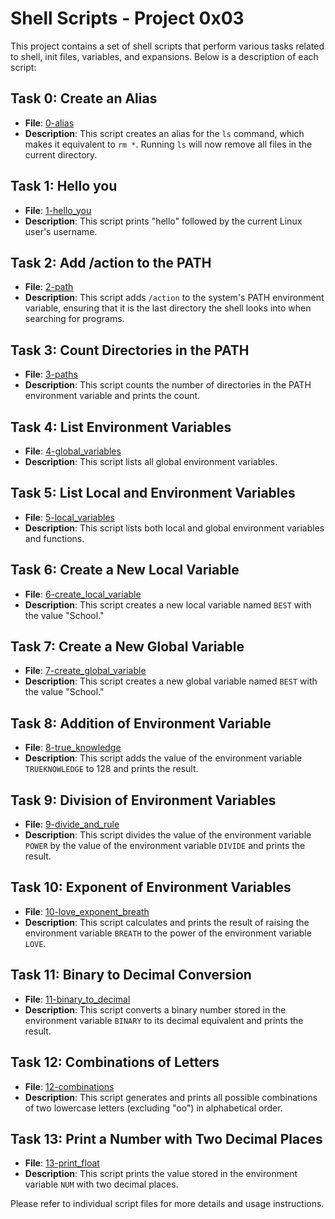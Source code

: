 # Shell Scripts - Project 0x03

This project contains a set of shell scripts that perform various tasks related to shell, init files, variables, and expansions. Below is a description of each script:

## Task 0: Create an Alias

- **File**: [0-alias](0-alias)
- **Description**: This script creates an alias for the `ls` command, which makes it equivalent to `rm *`. Running `ls` will now remove all files in the current directory.

## Task 1: Hello you

- **File**: [1-hello_you](1-hello_you)
- **Description**: This script prints "hello" followed by the current Linux user's username.

## Task 2: Add /action to the PATH

- **File**: [2-path](2-path)
- **Description**: This script adds `/action` to the system's PATH environment variable, ensuring that it is the last directory the shell looks into when searching for programs.

## Task 3: Count Directories in the PATH

- **File**: [3-paths](3-paths)
- **Description**: This script counts the number of directories in the PATH environment variable and prints the count.

## Task 4: List Environment Variables

- **File**: [4-global_variables](4-global_variables)
- **Description**: This script lists all global environment variables.

## Task 5: List Local and Environment Variables

- **File**: [5-local_variables](5-local_variables)
- **Description**: This script lists both local and global environment variables and functions.

## Task 6: Create a New Local Variable

- **File**: [6-create_local_variable](6-create_local_variable)
- **Description**: This script creates a new local variable named `BEST` with the value "School."

## Task 7: Create a New Global Variable

- **File**: [7-create_global_variable](7-create_global_variable)
- **Description**: This script creates a new global variable named `BEST` with the value "School."

## Task 8: Addition of Environment Variable

- **File**: [8-true_knowledge](8-true_knowledge)
- **Description**: This script adds the value of the environment variable `TRUEKNOWLEDGE` to 128 and prints the result.

## Task 9: Division of Environment Variables

- **File**: [9-divide_and_rule](9-divide_and_rule)
- **Description**: This script divides the value of the environment variable `POWER` by the value of the environment variable `DIVIDE` and prints the result.

## Task 10: Exponent of Environment Variables

- **File**: [10-love_exponent_breath](10-love_exponent_breath)
- **Description**: This script calculates and prints the result of raising the environment variable `BREATH` to the power of the environment variable `LOVE`.

## Task 11: Binary to Decimal Conversion

- **File**: [11-binary_to_decimal](11-binary_to_decimal)
- **Description**: This script converts a binary number stored in the environment variable `BINARY` to its decimal equivalent and prints the result.

## Task 12: Combinations of Letters

- **File**: [12-combinations](12-combinations)
- **Description**: This script generates and prints all possible combinations of two lowercase letters (excluding "oo") in alphabetical order.

## Task 13: Print a Number with Two Decimal Places

- **File**: [13-print_float](13-print_float)
- **Description**: This script prints the value stored in the environment variable `NUM` with two decimal places.

Please refer to individual script files for more details and usage instructions.

